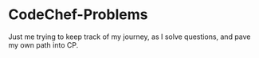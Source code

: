 # CodeChef-Problems

Just me trying to keep track of my journey, as I solve questions, and pave my own path into CP.

